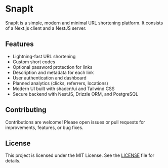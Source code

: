 # SnapIt

SnapIt is a simple, modern and minimal URL shortening platform. It consists of a Next.js client and a NestJS server.

## Features

- Lightning-fast URL shortening
- Custom short codes
- Optional password protection for links
- Description and metadata for each link
- User authentication and dashboard
- Planned analytics (clicks, referrers, locations)
- Modern UI built with shadcn/ui and Tailwind CSS
- Secure backend with NestJS, Drizzle ORM, and PostgreSQL

## Contributing

Contributions are welcome! Please open issues or pull requests for improvements, features, or bug fixes.

## License

This project is licensed under the MIT License. See the [LICENSE](./LICENSE) file for details.